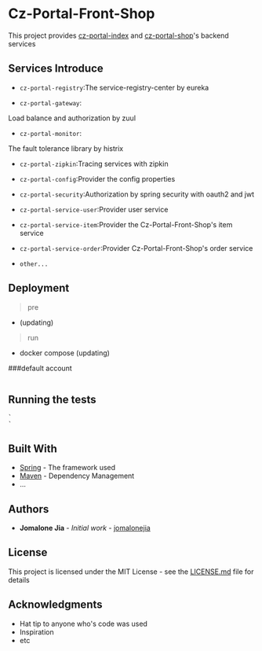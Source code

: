 
# Cz-Portal-Front-Shop

This project provides [cz-portal-index](https://github.com/jomalonejia/Cz-Portal-Front-Index) and [cz-portal-shop](https://github.com/jomalonejia/Cz-Portal-Front-Shop)'s  backend services

Services Introduce
------------------

- `cz-portal-registry`:The service-registry-center by eureka

- `cz-portal-gateway`:

Load balance and authorization by zuul

- `cz-portal-monitor`:

The fault tolerance library by histrix

- `cz-portal-zipkin`:Tracing services with zipkin

- `cz-portal-config`:Provider the config properties

- `cz-portal-security`:Authorization by spring security with oauth2 and jwt

- `cz-portal-service-user`:Provider user service

- `cz-portal-service-item`:Provider the Cz-Portal-Front-Shop's item service

- `cz-portal-service-order`:Provider Cz-Portal-Front-Shop's order service

- `other...`


## Deployment
> pre
-   (updating)
> run
-   docker compose (updating)

###default account  
    `
    `
## Running the tests
    `
    `


## Built With

* [Spring](http://www.spring.io/) - The framework used
* [Maven](https://maven.apache.org/) - Dependency Management
* ...


## Authors

* **Jomalone Jia** - *Initial work* - [jomalonejia](https://github.com/jomalonejia)


## License

This project is licensed under the MIT License - see the [LICENSE.md](LICENSE.md) file for details

## Acknowledgments

* Hat tip to anyone who's code was used
* Inspiration
* etc
    

